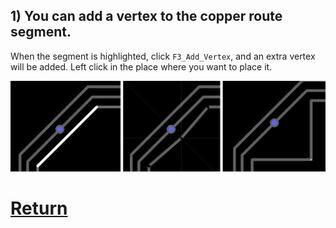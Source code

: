 ## 1) You can add a vertex to the copper route segment. 

When the segment is highlighted, click `F3_Add_Vertex`, and an extra vertex will be added. Left click in the place where you want to place it.

![](pictures/edit_tr1.png)

# [Return](How_to.md)
